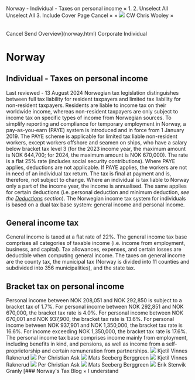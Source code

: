 Norway - Individual - Taxes on personal income
×
1.
2.
Unselect All
Unselect All
3.
Include Cover Page
Cancel
×
×
![](-/media/world-wide-tax-summaries/attachments/global---chris-wooley.ashx%3Frev=ac5e5f3223b34096b1afc2a6009c7320&revision=ac5e5f32-23b3-4096-b1af-c2a6009c7320&hash=859B7ADC84DC2CBEC9760E9E6EE7DE6D0A8BFCDF)
CW
Chris Wooley
×
######
Cancel
Send
Overview](norway.html)
Corporate
Individual
# Norway
## Individual - Taxes on personal income
Last reviewed - 13 August 2024
Norwegian tax legislation distinguishes between full tax liability for resident taxpayers and limited tax liability for non-resident taxpayers. Residents are liable to income tax on their worldwide income, whereas non-resident taxpayers are only subject to income tax on specific types of income from Norwegian sources.
To simplify reporting and compliance for temporary employment in Norway, a pay-as-you-earn (PAYE) system is introduced and in force from 1 January 2019. The PAYE scheme is applicable for limited tax liable non-resident workers, except workers offshore and seamen on ships, who have a salary below bracket tax level 3 (for the 2023 income year, the maximum amount is NOK 644,700; for 2024, the maximum amount is NOK 670,000). The rate is a flat 25% rate (includes social security contributions). Where PAYE applies, deductions are not applicable.
If PAYE applies, the workers are not in need of an individual tax return. The tax is final at payment and is, therefore, not subject to change.
Where an individual is tax liable to Norway only a part of the income year, the income is annualised. The same applies for certain deductions (i.e. personal deduction and minimum deduction, *see the [Deductions](norway/individual/deductions.html) section*).
The Norwegian income tax system for individuals is based on a dual tax base system: general income and personal income.
## General income tax
General income is taxed at a flat rate of 22%. The general income tax base comprises all categories of taxable income (i.e. income from employment, business, and capital). Tax allowances, expenses, and certain losses are deductible when computing general income. The taxes on general income are the county tax, the municipal tax (Norway is divided into 11 counties and subdivided into 356 municipalities), and the state tax.
## Bracket tax on personal income
Personal income between NOK 208,051 and NOK 292,850 is subject to a bracket tax of 1.7%. For personal income between NOK 292,851 and NOK 670,000, the bracket tax rate is 4.0%. For personal income between NOK 670,001 and NOK 937,900, the bracket tax rate is 13.6%. For personal income between NOK 937,901 and NOK 1,350,000, the bracket tax rate is 16.6%. For income exceeding NOK 1,350,000, the bracket tax rate is 17.6%. The personal income tax base comprises income mainly from employment, including benefits in kind, and pensions, as well as income from a self-proprietorship and certain remuneration from partnerships.
![](-/media/world-wide-tax-summaries/norwaykjetil-vinnes-raknerud003168jpg20220324070632876.ashx%3Frev=e2152fc837c847a28e9b875526fbe432&revision=e2152fc8-37c8-47a2-8e9b-875526fbe432&hash=11A106860C53AEF6AA4B3E03CBD5F9A1A0FE448A)
Kjetil Vinnes Raknerud
![](-/media/world-wide-tax-summaries/norwayper-christian-ask100390jpg20220324070925761.ashx%3Frev=1f6c4d5d0905442680a26c193ae8a6ae&revision=1f6c4d5d-0905-4426-80a2-6c193ae8a6ae&hash=34CA27547C14481BBA64B5E45074636BA0938B68)
Per Christian Ask
![](-/media/world-wide-tax-summaries/norwaymats-seeberg-berggreenberggreen-matsjpg20240813044140691.ashx%3Frev=b2170a9cc7cf4a13a1d594402fa7bbb6&revision=b2170a9c-c7cf-4a13-a1d5-94402fa7bbb6&hash=B3C5EE9FBAB3AD3F7EAA5AC98185FFB4A0A82D1B)
Mats Seeberg Berggreen
![](-/media/world-wide-tax-summaries/norwaykjetil-vinnes-raknerud003168jpg20220324070632876.ashx%3Frev=e2152fc837c847a28e9b875526fbe432&revision=e2152fc8-37c8-47a2-8e9b-875526fbe432&hash=11A106860C53AEF6AA4B3E03CBD5F9A1A0FE448A)
Kjetil Vinnes Raknerud
![](-/media/world-wide-tax-summaries/norwayper-christian-ask100390jpg20220324070925761.ashx%3Frev=1f6c4d5d0905442680a26c193ae8a6ae&revision=1f6c4d5d-0905-4426-80a2-6c193ae8a6ae&hash=34CA27547C14481BBA64B5E45074636BA0938B68)
Per Christian Ask
![](-/media/world-wide-tax-summaries/norwaymats-seeberg-berggreenberggreen-matsjpg20240813044140691.ashx%3Frev=b2170a9cc7cf4a13a1d594402fa7bbb6&revision=b2170a9c-c7cf-4a13-a1d5-94402fa7bbb6&hash=B3C5EE9FBAB3AD3F7EAA5AC98185FFB4A0A82D1B)
Mats Seeberg Berggreen
![](-/media/world-wide-tax-summaries/norwayerik-stenvik-granlynorway--erik-stenvik-granlyjpg20220815112721896.ashx%3Frev=f68b4579366646f7b88f719bf519e037&revision=f68b4579-3666-46f7-b88f-719bf519e037&hash=A4164E93F061286C88F3EAA944025A2B25692516)
Erik Stenvik Granly
[### Norway's Tax Blog
×
I understand